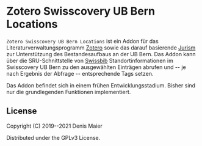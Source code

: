 # Zotero Swisscovery UB Bern Locations

`Zotero Swisscovery UB Bern Locations` ist ein Addon für das Literaturverwaltungsprogramm [Zotero](https://www.zotero.org/) sowie das darauf basierende [Jurism](https://juris-m.github.io/) zur Unterstützung des Bestandesaufbaus an der UB Bern. Das Addon kann über die SRU-Schnittstelle von [Swissbib](https://www.swissbib.ch/) Standortinformationen im Swisscovery UB Bern zu den ausgewählten Einträgen abrufen und -- je nach Ergebnis der Abfrage -- entsprechende Tags setzen. 

Das Addon befindet sich in einem frühen Entwicklungsstadium. Bisher sind nur die grundlegenden Funktionen implementiert.

## License

Copyright (C) 2019--2021 Denis Maier

Distributed under the GPLv3 License.